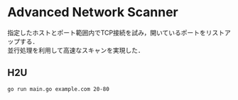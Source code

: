 # Advanced Network Scanner

指定したホストとポート範囲内でTCP接続を試み，開いているポートをリストアップする．  
並行処理を利用して高速なスキャンを実現した．

## H2U

```
go run main.go example.com 20-80
```
